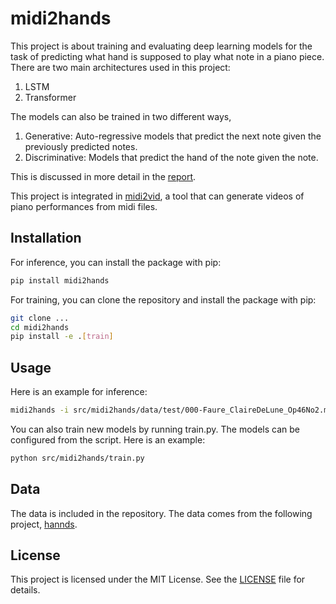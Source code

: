 # midi2hands

This project is about training and evaluating deep learning models for the task
of predicting what hand is supposed to play what note in a piano piece.
There are two main architectures used in this project:

1.  LSTM
2.  Transformer

The models can also be trained in two different ways,

1. Generative: Auto-regressive models that predict the next note given the
   previously predicted notes.
2. Discriminative: Models that predict the hand of the note given the note.

This is discussed in more detail in the [report](mid2hands.pdf).

This project is integrated in
[midi2vid](https://github.com/oscaraandersson/midi2vid), a tool that can
generate videos of piano performances from midi files.

## Installation
For inference, you can install the package with pip:
```bash
pip install midi2hands
```

For training, you can clone the repository and install the package with pip:
```bash
git clone ...
cd midi2hands
pip install -e .[train]
```

## Usage

Here is an example for inference:
```bash
midi2hands -i src/midi2hands/data/test/000-Faure_ClaireDeLune_Op46No2.mid
```

You can also train new models by running train.py. The models can be configured
from the script. Here is an example:
```bash
python src/midi2hands/train.py
```

## Data

The data is included in the repository. The data comes from the following
project, [hannds](https://github.com/cemfi/hannds).

## License

This project is licensed under the MIT License. See the [LICENSE](LICENSE) file
for details.


